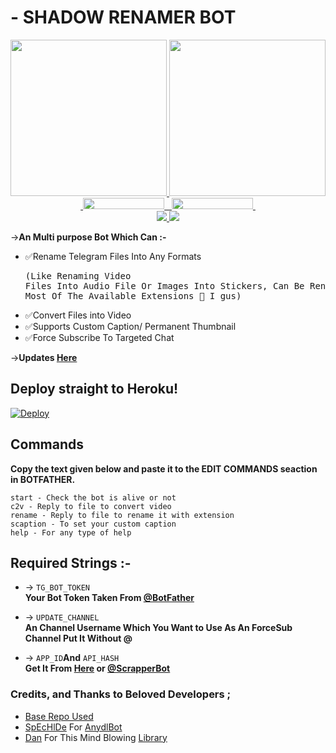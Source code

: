 # - SHADOW RENAMER BOT

<p align="center">
  <a href="https://www.python.org">
    <img src="http://ForTheBadge.com/images/badges/made-with-python.svg" width ="250">
  </a>
  <a href="https://t.me/ShadowKing9o">
    <img src="https://telegra.ph/file/93a7e33b65dc93349c0be.jpg" width="250">
  </a><br>
  <a href="https://t.me/ShadowsArena">
    &nbsp;<img src="https://img.shields.io/badge/Shadow%20Arena-Channel-blue?style=plastic&logo=Telegram" width="130" height="18">&nbsp;
  </a>
  <a href="https://t.me/+9Zhp_GdQVctiNjc1">
    &nbsp;<img src="https://img.shields.io/badge/Movie%20Addaa-Group-blue?style=plastic&logo=Telegram" width="130" height="18">&nbsp;
  </a>
  <br>
  <a href="https://github.com/MasterShad0w/Shadow-File-Renamer-Bot/stargazers">
    <img src="https://img.shields.io/github/stars/MasterShad0w/Shadow-File-Renamer-Bot?style=social">
  </a>
  <a href="https://github.com/MasterShad0w/Shadow-File-Renamer-Bot/fork">
    <img src="https://img.shields.io/github/forks/MasterShad0w/Shadow-File-Renamer-Bot?label=Fork&style=social">
  </a>  
</p>
 
->**An Multi purpose Bot Which Can :-**
* ✅Rename Telegram Files Into Any Formats <pre>(Like Renaming Video Files Into Audio File Or Images Into Stickers, Can Be Rename Any File To Most Of The Available Extensions 🤔 I gus) </pre>
* ✅Convert Files into Video
* ✅Supports Custom Caption/ Permanent Thumbnail
* ✅Force Subscribe To Targeted Chat

->**Updates [Here](https://telegram.dog/ShadowsArena)** 

## Deploy straight to Heroku!

[![Deploy](https://www.herokucdn.com/deploy/button.svg)](https://heroku.com/deploy?template=https://github.com/MasterShad0w/Shadow-File-Renamer-Bot)

## Commands
<strong>Copy the text given below and paste it to the EDIT COMMANDS seaction in BOTFATHER. </strong>
 ```
 start - Check the bot is alive or not
 c2v - Reply to file to convert video
 rename - Reply to file to rename it with extension
 scaption - To set your custom caption
 help - For any type of help
 ```

## Required Strings :-

* -> `TG_BOT_TOKEN`<br> **Your Bot Token Taken From [@BotFather](https://t.me/botfather)**

* -> `UPDATE_CHANNEL`<br> **An Channel Username Which You Want to Use As An ForceSub Channel Put It Without @**

* -> `APP_ID`__And__ `API_HASH`<br>**Get It From [Here](http://www.my.telegram.org) or [@ScrapperBot](http://www.telegram.dog/ShadowScrapperBot)**

### Credits, and Thanks to Beloved Developers ;

* [Base Repo Used](https://github.com/MasterShad0w/Shadow-File-Renamer-Bot)
* [SpEcHlDe](https://telegram.dog/SpEcHlDe) For [AnydlBot](https://github.com/SpEcHiDe/AnyDLBot)
* [Dan](https://github.com/delivrance) For This Mind Blowing [Library](https://github.com/pyrogram/pyrogram)
